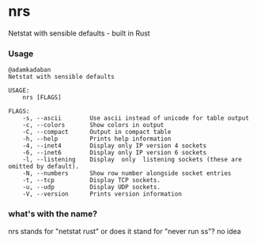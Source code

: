 # nrs
Netstat with sensible defaults - built in Rust

### Usage

```
@adamkadaban
Netstat with sensible defaults

USAGE:
    nrs [FLAGS]

FLAGS:
    -s, --ascii        Use ascii instead of unicode for table output
    -c, --colors       Show colors in output
    -C, --compact      Output in compact table
    -h, --help         Prints help information
    -4, --inet4        Display only IP version 4 sockets
    -6, --inet6        Display only IP version 6 sockets
    -l, --listening    Display  only  listening sockets (these are omitted by default).
    -N, --numbers      Show row number alongside socket entries
    -t, --tcp          Display TCP sockets.
    -u, --udp          Display UDP sockets.
    -V, --version      Prints version information
```


### what's with the name?

nrs stands for "netstat rust"
or does it stand for "never run ss"?
no idea
